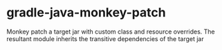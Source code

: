 # gradle-java-monkey-patch
Monkey patch a target jar with custom class and resource overrides. The resultant module inherits the transitive dependencies of the target jar
